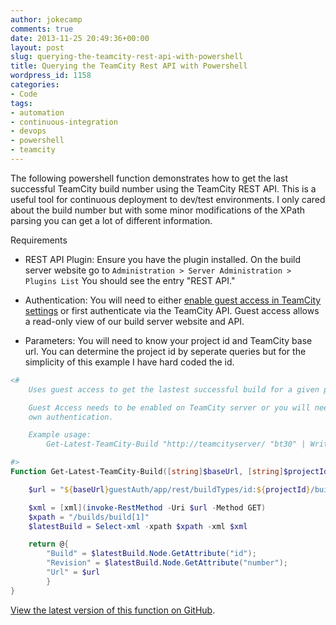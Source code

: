 ```yaml
---
author: jokecamp
comments: true
date: 2013-11-25 20:49:36+00:00
layout: post
slug: querying-the-teamcity-rest-api-with-powershell
title: Querying the TeamCity Rest API with Powershell
wordpress_id: 1158
categories:
- Code
tags:
- automation
- continuous-integration
- devops
- powershell
- teamcity
---
```


The following powershell function demonstrates how to get the last successful TeamCity build number using the TeamCity REST API. This is a useful tool for continuous deployment to dev/test environments. I only cared about the build number but with some minor modifications of the XPath parsing you can get a lot of different information.

Requirements

  * REST API Plugin: Ensure you have the plugin installed. On the build server website go to
		`Administration > Server Administration > Plugins List`
		You should see the entry "REST API."

  * Authentication: You will need to either [enable guest access in TeamCity settings](http://confluence.jetbrains.com/display/TCD7/Enabling+Guest+Login) or first authenticate via the TeamCity API. Guest access allows a read-only view of our build server website and API.
  * Parameters: You will need to know your project id and TeamCity base url. You can determine the project id by seperate queries but for the simplicity of this example I have hard coded the id.

```powershell
<#
    Uses guest access to get the lastest successful build for a given project (project id is bt30)

    Guest Access needs to be enabled on TeamCity server or you will need to provide your
    own authentication.

    Example usage:
        Get-Latest-TeamCity-Build "http://teamcityserver/ "bt30" | Write-Output

#>
Function Get-Latest-TeamCity-Build([string]$baseUrl, [string]$projectId) {

    $url = "${baseUrl}guestAuth/app/rest/buildTypes/id:${projectId}/builds?status=SUCCESS"

    $xml = [xml](invoke-RestMethod -Uri $url -Method GET)
    $xpath = "/builds/build[1]"
    $latestBuild = Select-xml -xpath $xpath -xml $xml

    return @{
        "Build" = $latestBuild.Node.GetAttribute("id");
        "Revision" = $latestBuild.Node.GetAttribute("number");
        "Url" = $url
        }
}
```

[View the latest version of this function on GitHub](https://github.com/jokecamp/PowerShell.ToolBelt/blob/master/TeamCityFunctions.ps1).
